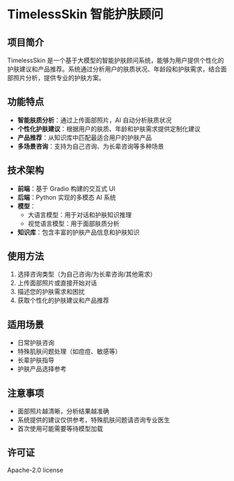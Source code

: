 # TimelessSkin 智能护肤顾问

## 项目简介

TimelessSkin 是一个基于大模型的智能护肤顾问系统，能够为用户提供个性化的护肤建议和产品推荐。系统通过分析用户的肤质状况、年龄段和护肤需求，结合面部照片分析，提供专业的护肤方案。

## 功能特点

- **智能肤质分析**：通过上传面部照片，AI 自动分析肤质状况
- **个性化护肤建议**：根据用户的肤质、年龄和护肤需求提供定制化建议
- **产品推荐**：从知识库中匹配最适合用户的护肤产品
- **多场景咨询**：支持为自己咨询、为长辈咨询等多种场景

## 技术架构

- **前端**：基于 Gradio 构建的交互式 UI
- **后端**：Python 实现的多模态 AI 系统
- **模型**：
  - 大语言模型：用于对话和护肤知识推理
  - 视觉语言模型：用于面部肤质分析
- **知识库**：包含丰富的护肤产品信息和护肤知识

## 使用方法

1. 选择咨询类型（为自己咨询/为长辈咨询/其他需求）
2. 上传面部照片或直接开始对话
3. 描述您的护肤需求和困扰
4. 获取个性化的护肤建议和产品推荐

## 适用场景

- 日常护肤咨询
- 特殊肌肤问题处理（如痘痘、敏感等）
- 长辈护肤指导
- 护肤产品选择参考

## 注意事项

- 面部照片越清晰，分析结果越准确
- 系统提供的建议仅供参考，特殊肌肤问题请咨询专业医生
- 首次使用可能需要等待模型加载

## 许可证

Apache-2.0 license

